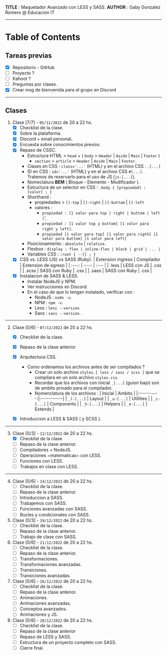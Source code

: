 **TITLE** : Maquetador Avanzado con LESS y SASS.
**AUTHOR** : Gaby Gonzalez Romero @ Educacion IT

---
# Table of Contents
## Tareas previas

- [X] Repositorio - GitHub
- [ ] Proyecto ?
- [ ] Kahoot ?
- [ ] Preguntas por clases.
- [X] Crear msg de bienvenida para el grupo en Discord

---
## Clases
1. Clase [7/7] - `05/12/2022` de 20 a 22 hs.
    - [X] Checklist de la clase.
    - [X] Sobre la plataforma.
    - [X] Discord + email personal.
    - [X] Encuesta sobre conocimientos previos.
    - [X] Repaso de CSSC.
        - Estructura HTML > `head` + ( `body` > `Header` | `Aside` | `Main` | `Footer` )
            - `section` > `article` > `Header` | `Aside` | `Main` | `Footer`.
        - Clases en CSS : `class='...'` (HTML) y en el archivo CSS : `.[...]`
        - ID en CSS : `id='...'` (HTML) y en el archivo CSS `#[...]`. Tratemos de reservarlo para el uso de JS (`js-[...]`). 
        - Nomeclatura **BEM** ( Bloque - Elemento - Modificador ).
        - Estructura de un selector en CSS : `.body { [propiedad] : [valor] ; }`
        - Shorthand :
            - propiedades > `[]-top` | `[]-right` | `[]-buttom` | `[]-left`
            - valores :
                - `propiedad : [1 valor para top | right | buttom | left ]`',
                - `propiedad : [1 valor top y buttom] [1 valor para right y left]`.
                - `propiedad [1 valor para top] [1 valor para rigth] [1 valor para buttom] [1 valor para left]`
        - Posicionamiento : `absolute` | `relative`.
        - Flexbox : `display : flex | inline-flex | block | grid | ... |`
        - Variables CSS : `:root { --[] ; }`
    - [X] CSS vs. LESS (JS) vs SASS (Ruby).
        | Extension ingreso | Compilador    | Extension de egreso   |
        | :---:             | :---:         | :---                  |
        | .less             | LESS con JS   | .css                  |
        | .scss             | SASS con Ruby | .css                  |
        | .sass             | SASS con Ruby | .css                  |
    - [X] Instalacion de SASS & LESS.
        - Instalar NodeJS y NPM.
        - Ver instrucciones en Discord.
        - En el caso de que lo tengan instalado, verificar con :
            - NodeJS : `node -v`.
            - NPM : `npm -v`.
            - Less : `less --version`.
            - Sass : `sass --version`.
---
2. Clase [0/6] - `07/12/2022` de 20 a 22 hs.
    - [X] Checklist de la clase.
    - [X] Repaso de la clase anterior
    - [X] Arquitectura CSS.
        - Como ordenamos los archivos antes de ser compilados ?
          - Crear un solo archivo `styles.[ less / sass / scss ]` que se compilara en un solo archivo `styles.css`.
          - Recordar que los archivos con inicial `_[...]` (guion bajo) son de ambito privado para el compilador.
          - Nomenclatura de los archivos :
            | Inicial    | Ambito     |
            |:----------:|:-----------|
            | `_l-[...]` | Layout     |
            | `_u-[...]` | Utilities  |
            | `_c-[...]` | Components |
            | `_h-[...]` | Helpers    |
            | `_e-[...]` | Extends    |
    
    - [X] Introduccion a LESS & SASS ( y SCSS ).

---
3. Clase [0/3] - `12/12/2022` de 20 a 22 hs.
    - [X] Checklist de la clase
    - [ ] Repaso de la clase anterior.
    - [ ] Compiladores + NodeJS.
    - [ ] Operaciones ~matematicas~ con LESS.
    - [ ] Funciones con LESS.
    - [ ] Trabajos en clase con LESS.

---
4. Clase [0/6] - `14/12/2022` de 20 a 22 hs.
    - [ ] Checklist de la clase.
    - [ ] Repaso de la clase anterior.
    - [ ] Introduccion a SASS.
    - [ ] Trabajemos con SASS.
    - [ ] Funciones avanzadas con SASS.
    - [ ] Bucles y condicionales con SASS.

5. Clase [0/3] - `19/12/2022` de 20 a 22 hs.
    - [ ] Checklist de la clase.
    - [ ] Repaso de la clase anterior.
    - [ ] Trabajo de clase con SASS.

6. Clase [0/6] - `21/12/2022` de 20 a 22 hs. 
    - [ ] Checklist de la clase.
    - [ ] Repaso de la clase anterior.
    - [ ] Transformaciones.
    - [ ] Transformaciones avanzadas.
    - [ ] Transiciones.
    - [ ] Transiciones avanzadas.

7. Clase [0/6] - `26/12/2022` de 20 a 22 hs.
    - [ ] Checklist de la clase.
    - [ ] Repaso de la clase anterior.
    - [ ] Animaciones.
    - [ ] Animaciones avanzadas.
    - [ ] Conceptos avanzados.
    - [ ] Animaciones y JS.

8. Clase [0/6] - `28/12/2022` de 20 a 22 hs.
    - [ ] Checklist de la clase.
    - [ ] Repaso de la clase anterior
    - [ ] Repaso de LESS y SASS.
    - [ ] Estructura de un proyecto completo con SASS.
    - [ ] Cierre final.
